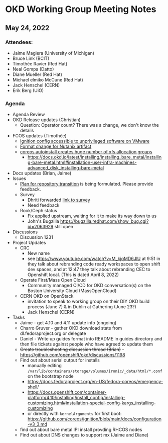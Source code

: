 # OKD Working Group Meeting Notes
## May 24, 2022

### Attendees:

* Jaime Magiera (University of Michigan)
* Bruce Link (BCIT)
* Timothée Ravier (Red Hat)
* Neal Gompa (Datto)
* Diane Mueller (Red Hat)
* Michael elmiko McCune (Red Hat)
* Jack Henschel (CERN)
* Erik Berg (UiO)

### Agenda

* Agenda Review
* OKD Release updates (Christian)
    * Question: Operator count? There was a change, we don't know the details
* FCOS updates (Timothée)
    * [Ignition config accessible to unprivileged software on VMware](https://github.com/advisories/GHSA-hj57-j5cw-2mwp)
    * [Format change for Nutanix artifact](https://discussion.fedoraproject.org/t/format-change-for-nutanix-artifact/39274)
    * [coreos autoinstall creates huge number of xfs allocation groups](https://github.com/coreos/fedora-coreos-tracker/issues/1183)
        *  https://docs.okd.io/latest/installing/installing_bare_metal/installing-bare-metal.html#installation-user-infra-machines-advanced_disk_installing-bare-metal
* Docs updates (Brian, Jaime)
* Issues
    * [Plan for repository transition](https://github.com/openshift/okd/discussions/1206) is being formulated. Please provide feedback.
    * Survey
        * Dhriti forwarded [link to survey](https://docs.google.com/forms/d/1Ez-pamXYBt7GazAT2Nb8xlNjgTYJnjc_vWbiVHxCNx8/edit?ts=626a651a)
        * Need feedback
    * Rook/Ceph status
        * Fix applied upstream, waiting for it to make its way down to us
        * John's Bugzilla https://bugzilla.redhat.com/show_bug.cgi?id=2063929 still open
* Discussions
    * Discussion 1231
* Project Updates
    * CRC
        * New name
        * see https://www.youtube.com/watch?v=M_kjqMD6JlU at 9:51 in they talk about rebranding code ready workspaces to open shift dev spaces, and at 12:47 they talk about rebranding CEC to Openshift local.  (This is dated April 8, 2022)
    * Operate First/Mass Open Cloud 
        * Community managed CI/CD for OKD conversation(s) on the Boston University Cloud (MassOpenCloud)
    * CERN OKD on OpenStack 
        * invitation to speak to working group on their DIY OKD build process (June 7) & in Dublin at Gathering (June 23?)
        * Jack Henschel (CERN)
* Tasks
    * Jaime - get 4.10 and 4.11 update info (ongoing)
    * Charro Gruver - gather OKD download stats from dl.fedoraproject.org or delegate
    * Daniel - Write up guides format into README in guides directory and then file tickets against people who have agreed to update them
    * ~~Create troubleshooting dicsussion thread (Brian)~~ - https://github.com/openshift/okd/discussions/1198 
    * Find out about serial output for installs
        * manually editing `/var/lib/containers/storage/volumes/ironic/_data/html/*.conf` on the bootstrap node
        * https://docs.fedoraproject.org/en-US/fedora-coreos/emergency-shell/
        * https://docs.openshift.com/container-platform/4.10/installing/install_config/installing-customizing.html#installation-special-config-kargs_installing-customizing
        * or directly with `kernelArguments` for first boot: https://github.com/coreos/ignition/blob/main/docs/configuration-v3_3.md
    * find out about bare metal IPI install provding RHCOS nodes
    * Find out about DNS changes to support mx (Jaime and Diane)
